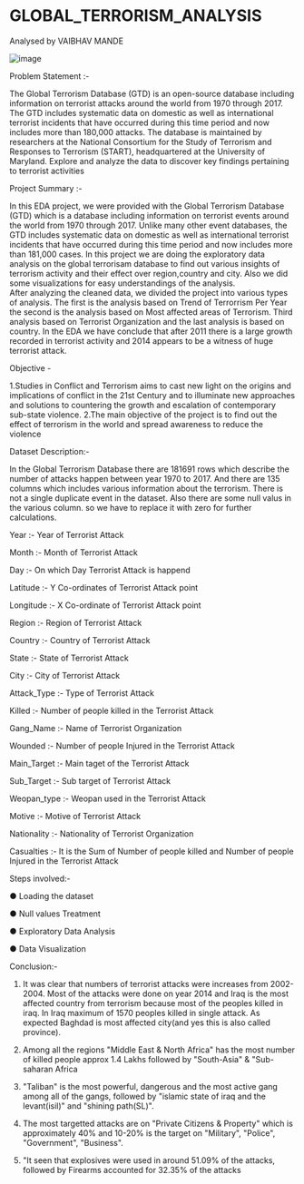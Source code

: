 # GLOBAL_TERRORISM_ANALYSIS
Analysed by VAIBHAV MANDE


![image](https://user-images.githubusercontent.com/125561289/221137209-181c1986-3def-4aa7-a2b3-71edb31ae13e.png)



Problem Statement :-

The Global Terrorism Database (GTD) is an open-source database including information on terrorist attacks around the world from 1970 through 2017. The GTD includes systematic data on domestic as well as international terrorist incidents that have occurred during this time period and now includes more than 180,000 attacks. The database is maintained by researchers at the National Consortium for the Study of Terrorism and Responses to Terrorism (START), headquartered at the University of Maryland.
Explore and analyze the data to discover key findings pertaining to terrorist activities

Project Summary :-

In this EDA project, we were provided with the Global Terrorism Database (GTD) which is a database including information on terrorist events around the world from 1970 through 2017. Unlike many other event databases, the GTD includes systematic data on domestic as well as international terrorist incidents that have occurred during this time period and now includes more than 181,000 cases.
In this project we are doing the exploratory data analysis on the global terrorisam database to find out various insights of terrorism activity and their effect over region,country and city. Also we did some visualizations for easy understandings of the analysis.   
After analyzing the cleaned data, we divided the project into various types of analysis. The first is the analysis based on Trend of Terrorrism Per Year the second is the analysis based on Most affected areas of Terrorism. Third analysis based on Terrorist Organization and the last analysis is based on country.
In the EDA we have conclude that after 2011 there is a large growth recorded in terrorist activity and 2014 appears to be a witness of huge terrorist attack.

Objective -

1.Studies in Conflict and Terrorism aims to cast new light on the origins and implications of conflict in the 21st Century and to illuminate new approaches and solutions to countering the growth and escalation of contemporary sub-state violence.
2.The main objective of the project is to find out the effect of terrorism in the world and spread awareness to reduce the violence

Dataset Description:-

In the Global Terrorism Database there are 181691 rows which describe the number of attacks happen between year 1970 to 2017. And there are 135 columns which includes various information about the terrorism.
There is not a single duplicate event in the dataset.
Also there are some null valus in the various column. so we have to replace it with zero for further calculations.

Year :- Year of Terrorist Attack

Month :- Month of Terrorist Attack

Day :- On which Day Terrorist Attack is happend

Latitude :- Y Co-ordinates of Terrorist Attack point

Longitude :- X Co-ordinate of Terrorist Attack point

Region :- Region of Terrorist Attack

Country :- Country of Terrorist Attack

State :- State of Terrorist Attack

City :- City of Terrorist Attack

Attack_Type :- Type of Terrorist Attack

Killed :- Number of people killed in the Terrorist Attack

Gang_Name :- Name of Terrorist Organization

Wounded :- Number of people Injured in the Terrorist Attack

Main_Target :- Main taget of the Terrorist Attack

Sub_Target :- Sub target of Terrorist Attack

Weopan_type :- Weopan used in the Terrorist Attack

Motive :- Motive of Terrorist Attack

Nationality :- Nationality of Terrorist Organization

Casualties :- It is the Sum of Number of people killed and Number of people Injured in the Terrorist Attack

Steps involved:-

● Loading the dataset

● Null values Treatment

● Exploratory Data Analysis

● Data Visualization


Conclusion:-

1. It was clear that numbers of terrorist attacks were increases from 2002-2004. Most of the attacks were done on year 2014 and Iraq is the most affected country from terrorism because most of the peoples killed in iraq. In Iraq maximum of 1570 peoples killed in single attack. As expected Baghdad is most affected city(and yes this is also called province).

2. Among all the regions "Middle East & North Africa" has the most number of killed people approx 1.4 Lakhs followed by "South-Asia" & "Sub-saharan Africa

3. "Taliban" is the most powerful, dangerous and the most active gang among all of the gangs, followed by "islamic state of iraq and the levant(isil)" and "shining path(SL)".

4. The most targetted attacks are on "Private Citizens & Property" which is approximately 40% and 10-20% is the target on "Military", "Police", "Government", "Business".

5. "It seen that explosives were used in around 51.09% of the attacks, followed by Firearms accounted for 32.35% of the attacks
